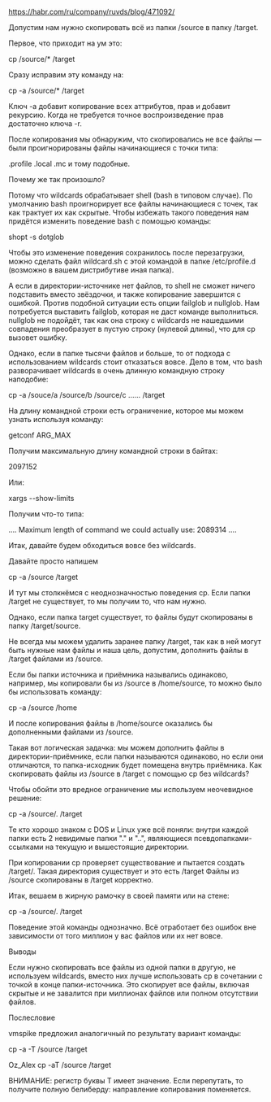 

https://habr.com/ru/company/ruvds/blog/471092/

Допустим нам нужно скопировать всё из папки /source в папку /target.

Первое, что приходит на ум это:

cp /source/* /target

Сразу исправим эту команду на:

cp -a /source/* /target

Ключ -a добавит копирование всех аттрибутов, прав и добавит рекурсию. Когда не требуется точное воспроизведение прав достаточно ключа -r.

После копирования мы обнаружим, что скопировались не все файлы — были проигнорированы файлы начинающиеся с точки типа:

.profile
.local
.mc
и тому подобные.

Почему же так произошло?

Потому что wildcards обрабатывает shell (bash в типовом случае). По умолчанию bash проигнорирует все файлы начинающиеся с точек, так как трактует их как скрытые. Чтобы избежать такого поведения нам придётся изменить поведение bash с помощью команды:

shopt -s dotglob

Чтобы это изменение поведения сохранилось после перезагрузки, можно сделать файл wildcard.sh c этой командой в папке /etc/profile.d (возможно в вашем дистрибутиве иная папка).

А если в директории-источнике нет файлов, то shell не сможет ничего подставить вместо звёздочки, и также копирование завершится с ошибкой. Против подобной ситуации есть опции failglob и nullglob. Нам потребуется выставить failglob, которая не даст команде выполниться. nullglob не подойдёт, так как она строку с wildcards не нашедшими совпадения преобразует в пустую строку (нулевой длины), что для cp вызовет ошибку.

Однако, если в папке тысячи файлов и больше, то от подхода с использованием wildcards стоит отказаться вовсе. Дело в том, что bash разворачивает wildcards в очень длинную командную строку наподобие:

cp -a /souce/a /source/b /source/c …… /target

На длину командной строки есть ограничение, которое мы можем узнать используя команду:

getconf ARG_MAX

Получим максимальную длину командной строки в байтах:

2097152

Или:

xargs --show-limits

Получим что-то типа:

….
Maximum length of command we could actually use: 2089314
….

Итак, давайте будем обходиться вовсе без wildcards.

Давайте просто напишем

cp -a /source /target

И тут мы столкнёмся с неоднозначностью поведения cp. Если папки /target не существует, то мы получим то, что нам нужно.

Однако, если папка target существует, то файлы будут скопированы в папку /target/source.

Не всегда мы можем удалить заранее папку /target, так как в ней могут быть нужные нам файлы и наша цель, допустим, дополнить файлы в /target файлами из /source.

Если бы папки источника и приёмника назывались одинаково, например, мы копировали бы из /source в /home/source, то можно было бы использовать команду:

cp -a /source /home

И после копирования файлы в /home/source оказались бы дополненными файлами из /source.

Такая вот логическая задачка: мы можем дополнить файлы в директории-приёмнике, если папки называются одинаково, но если они отличаются, то папка-исходник будет помещена внутрь приёмника. Как скопировать файлы из /source в /target с помощью cp без wildcards?

Чтобы обойти это вредное ограничение мы используем неочевидное решение:

cp -a /source/. /target

Те кто хорошо знаком с DOS и Linux уже всё поняли: внутри каждой папки есть 2 невидимые папки "." и "..", являющиеся псевдопапками-ссылками на текущую и вышестоящие директории.

При копировании cp проверяет существование и пытается создать /target/.
Такая директория существует и это есть /target
Файлы из /source скопированы в /target корректно.

Итак, вешаем в жирную рамочку в своей памяти или на стене:

cp -a /source/. /target

Поведение этой команды однозначно. Всё отработает без ошибок вне зависимости от того миллион у вас файлов или их нет вовсе.

Выводы

Если нужно скопировать все файлы из одной папки в другую, не используем wildcards, вместо них лучше использовать cp в сочетании с точкой в конце папки-источника. Это скопирует все файлы, включая скрытые и не завалится при миллионах файлов или полном отсутствии файлов.

Послесловие

vmspike предложил аналогичный по результату вариант команды:

cp -a -T /source /target

Oz_Alex
cp -aT /source /target

ВНИМАНИЕ: регистр буквы T имеет значение. Если перепутать, то получите полную белиберду: направление копирования поменяется.
